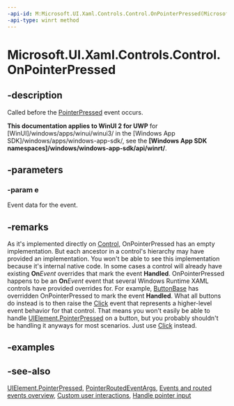 ```yaml
---
-api-id: M:Microsoft.UI.Xaml.Controls.Control.OnPointerPressed(Microsoft.UI.Xaml.Input.PointerRoutedEventArgs)
-api-type: winrt method
---
```


<!-- Method syntax
virtual protected void OnPointerPressed(Windows.UI.Xaml.Input.PointerRoutedEventArgs e)
-->

# Microsoft.UI.Xaml.Controls.Control.OnPointerPressed

## -description
Called before the [PointerPressed](../microsoft.ui.xaml/uielement_pointerpressed.md) event occurs.

**This documentation applies to WinUI 2 for UWP** for [WinUI]/windows/apps/winui/winui3/ in the [Windows App SDK]/windows/apps/windows-app-sdk/, see the **[Windows App SDK namespaces]/windows/windows-app-sdk/api/winrt/**.

## -parameters
### -param e
Event data for the event.

## -remarks
As it's implemented directly on [Control](control.md), OnPointerPressed has an empty implementation. But each ancestor in a control's hierarchy may have provided an implementation. You won't be able to see this implementation because it's internal native code. In some cases a control will already have existing **On**_Event_ overrides that mark the event **Handled**. OnPointerPressed happens to be an **On**_Event_ event that several Windows Runtime XAML controls have provided overrides for. For example, [ButtonBase](../microsoft.ui.xaml.controls.primitives/buttonbase.md) has overridden OnPointerPressed to mark the event **Handled**. What all buttons do instead is to then raise the [Click](../microsoft.ui.xaml.controls.primitives/buttonbase_click.md) event that represents a higher-level event behavior for that control. That means you won't easily be able to handle [UIElement.PointerPressed](../microsoft.ui.xaml/uielement_pointerpressed.md) on a button, but you probably shouldn't be handling it anyways for most scenarios. Just use [Click](../microsoft.ui.xaml.controls.primitives/buttonbase_click.md) instead.

## -examples

## -see-also
[UIElement.PointerPressed](../microsoft.ui.xaml/uielement_pointerpressed.md), [PointerRoutedEventArgs](../microsoft.ui.xaml.input/pointerroutedeventargs.md), [Events and routed events overview](/windows/uwp/xaml-platform/events-and-routed-events-overview), [Custom user interactions](/windows/apps/design/layout/index), [Handle pointer input](/windows/uwp/input-and-devices/handle-pointer-input)
